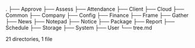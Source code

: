 .
├── Approve
├── Assess
├── Attendance
├── Client
├── Cloud
├── Common
├── Company
├── Config
├── Finance
├── Frame
├── Gather
├── News
├── Notepad
├── Notice
├── Package
├── Report
├── Schedule
├── Storage
├── System
├── User
└── tree.md

21 directories, 1 file
